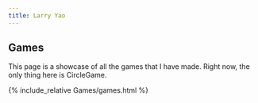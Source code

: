 ```yaml
---
title: Larry Yao
---
```


## Games
This page is a showcase of all the games that I have made.
Right now, the only thing here is CircleGame.

{% include_relative Games/games.html %}